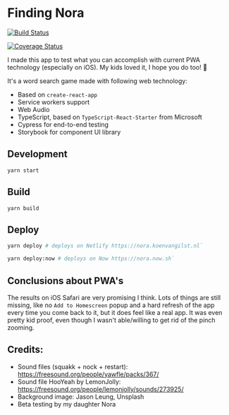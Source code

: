 # Finding Nora

[![Build Status](https://travis-ci.org/vnglst/finding-nora.svg?branch=master)](https://travis-ci.org/vnglst/finding-nora)

[![Coverage Status](https://coveralls.io/repos/github/vnglst/finding-nora/badge.svg?branch=master)](https://coveralls.io/github/vnglst/finding-nora?branch=master)

I made this app to test what you can accomplish with current PWA technology (especially on iOS). My kids loved it, I hope you do too! 🎉

It's a word search game made with following web technology:

- Based on `create-react-app`
- Service workers support
- Web Audio
- TypeScript, based on `TypeScript-React-Starter` from Microsoft
- Cypress for end-to-end testing
- Storybook for component UI library

## Development

```
yarn start
```

## Build

```
yarn build
```

## Deploy

```sh
yarn deploy # deploys on Netlify https://nora.koenvangilst.nl`
```

```sh
yarn deploy:now # deploys on Now https://nora.now.sh`
```

## Conclusions about PWA's

The results on iOS Safari are very promising I think. Lots of things are still missing, like no `Add to Homescreen` popup and a hard refresh of the app every time you come back to it, but it does feel like a real app. It was even pretty kid proof, even though I wasn't able/willing to get rid of the pinch zooming.

## Credits:

- Sound files (squakk + nock + restart): https://freesound.org/people/yawfle/packs/367/
- Sound file HooYeah by LemonJolly: https://freesound.org/people/lemonjolly/sounds/273925/
- Background image: Jason Leung, Unsplash
- Beta testing by my daughter Nora
